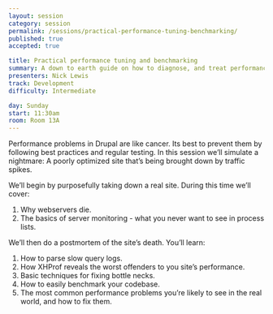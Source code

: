 ```yaml
---
layout: session
category: session
permalink: /sessions/practical-performance-tuning-benchmarking/
published: true
accepted: true

title: Practical performance tuning and benchmarking
summary: A down to earth guide on how to diagnose, and treat performance problems in Drupal.
presenters: Nick Lewis
track: Development
difficulty: Intermediate

day: Sunday
start: 11:30am
room: Room 13A
---
```


Performance problems in Drupal are like cancer. Its best to prevent them by following best practices and regular testing. In this session we’ll simulate a nightmare: A poorly optimized site that’s being brought down by traffic spikes.

We’ll begin by purposefully taking down a real site. During this time we’ll cover:
1. Why webservers die.
2. The basics of server monitoring - what you never want to see in process lists.

We’ll then do a postmortem of the site’s death. You’ll learn:

1. How to parse slow query logs.
2. How XHProf reveals the worst offenders to you site’s performance.
3. Basic techniques for fixing bottle necks.
4. How to easily benchmark your codebase.
5. The most common performance problems you’re likely to see in the real world, and how to fix them.
